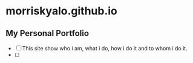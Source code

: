 # morriskyalo.github.io

## My Personal Portfolio
- [ ] This site show who i am, what i do, how i do it and to whom i do it.
- [ ] 
